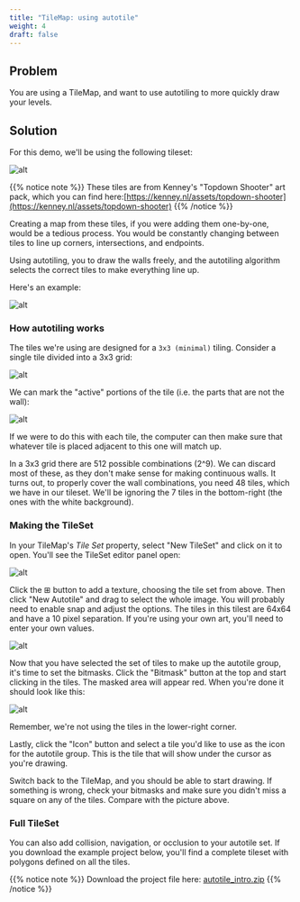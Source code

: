 ```yaml
---
title: "TileMap: using autotile"
weight: 4
draft: false
---
```


## Problem

You are using a TileMap, and want to use autotiling to more quickly draw your levels.

## Solution

For this demo, we'll be using the following tileset:

![alt](/godot_recipes/img/autotile_tileset.png)

{{% notice note %}}
These tiles are from Kenney's "Topdown Shooter" art pack, which you can find here:[https://kenney.nl/assets/topdown-shooter](https://kenney.nl/assets/topdown-shooter)
{{% /notice %}}

Creating a map from these tiles, if you were adding them one-by-one, would be a tedious process. You would be constantly changing between tiles to line up corners, intersections, and endpoints.

Using autotiling, you to draw the walls freely, and the autotiling algorithm selects the correct tiles to make everything line up.

Here's an example:

![alt](/godot_recipes/img/autotile_demo.gif)

### How autotiling works

The tiles we're using are designed for a `3x3 (minimal)` tiling. Consider a single tile divided into a 3x3 grid:

![alt](/godot_recipes/img/autotile_bitmask_tile.png)

We can mark the "active" portions of the tile (i.e. the parts that are not the wall):

![alt](/godot_recipes/img/autotile_bitmask_tile2.png)

If we were to do this with each tile, the computer can then make sure that whatever tile is placed adjacent to this one will match up.

In a 3x3 grid there are 512 possible combinations (2^9). We can discard most of these, as they don't make sense for making continuous walls. It turns out, to properly cover the wall combinations, you need 48 tiles, which we have in our tileset. We'll be ignoring the 7 tiles in the bottom-right (the ones with the white background).

### Making the TileSet

In your TileMap's _Tile Set_ property, select "New TileSet" and click on it to open. You'll see the TileSet editor panel open:

![alt](/godot_recipes/img/autotile_frame.png)

Click the ⊞ button to add a texture, choosing the tile set from above. Then click "New Autotile" and drag to select the whole image. You will probably need to enable snap and adjust the options. The tiles in this tilest are 64x64 and have a 10 pixel separation. If you're using your own art, you'll need to enter your own values.

![alt](/godot_recipes/img/autotile_create.png)

Now that you have selected the set of tiles to make up the autotile group, it's time to set the bitmasks. Click the "Bitmask" button at the top and start clicking in the tiles. The masked area will appear red. When you're done it should look like this:

![alt](/godot_recipes/img/autotile_bitmask.png)

Remember, we're not using the tiles in the lower-right corner.

Lastly, click the "Icon" button and select a tile you'd like to use as the icon for the autotile group. This is the tile that will show under the cursor as you're drawing.

Switch back to the TileMap, and you should be able to start drawing. If something is wrong, check your bitmasks and make sure you didn't miss a square on any of the tiles. Compare with the picture above.

### Full TileSet

You can also add collision, navigation, or occlusion to your autotile set. If you download the example project below, you'll find a complete tileset with polygons defined on all the tiles.

{{% notice note %}}
Download the project file here: [autotile_intro.zip](/godot_recipes/files/autotile_intro.zip)
{{% /notice %}}
